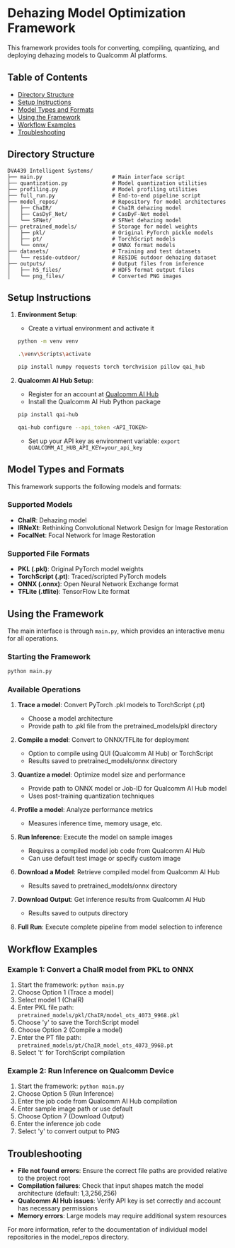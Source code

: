 # Dehazing Model Optimization Framework

This framework provides tools for converting, compiling, quantizing, and deploying dehazing models to Qualcomm AI platforms.

## Table of Contents
- [Directory Structure](#directory-structure)
- [Setup Instructions](#setup-instructions)
- [Model Types and Formats](#model-types-and-formats)
- [Using the Framework](#using-the-framework)
- [Workflow Examples](#workflow-examples)
- [Troubleshooting](#troubleshooting)

## Directory Structure

```
DVA439 Intelligent Systems/
├── main.py                      # Main interface script
├── quantization.py              # Model quantization utilities
├── profiling.py                 # Model profiling utilities
├── full_run.py                  # End-to-end pipeline script
├── model_repos/                 # Repository for model architectures
│   ├── ChaIR/                   # ChaIR dehazing model
│   ├── CasDyF_Net/              # CasDyF-Net model
│   └── SFNet/                   # SFNet dehazing model
├── pretrained_models/           # Storage for model weights
│   ├── pkl/                     # Original PyTorch pickle models
│   ├── pt/                      # TorchScript models
│   └── onnx/                    # ONNX format models
├── datasets/                    # Training and test datasets
│   └── reside-outdoor/          # RESIDE outdoor dehazing dataset
├── outputs/                     # Output files from inference
│   ├── h5_files/                # HDF5 format output files
│   └── png_files/               # Converted PNG images
```

## Setup Instructions

1. **Environment Setup**:
    - Create a virtual environment and activate it
    ```bash
    python -m venv venv 
    ```
    ```bash
    .\venv\Scripts\activate
    ```
   ```bash
   pip install numpy requests torch torchvision pillow qai_hub
   ```

2. **Qualcomm AI Hub Setup**:
   - Register for an account at [Qualcomm AI Hub](https://qai-hub.qualcomm.com/)
   - Install the Qualcomm AI Hub Python package

    ```bash
    pip install qai-hub
    ```
    ```bash
    qai-hub configure --api_token <API_TOKEN>
    ```

   - Set up your API key as environment variable: `export QUALCOMM_AI_HUB_API_KEY=your_api_key`

## Model Types and Formats

This framework supports the following models and formats:

### Supported Models
- **ChaIR**: Dehazing model
- **IRNeXt**: Rethinking Convolutional Network Design for Image Restoration
- **FocalNet**: Focal Network for Image Restoration

### Supported File Formats
- **PKL (.pkl)**: Original PyTorch model weights
- **TorchScript (.pt)**: Traced/scripted PyTorch models
- **ONNX (.onnx)**: Open Neural Network Exchange format
- **TFLite (.tflite)**: TensorFlow Lite format

## Using the Framework

The main interface is through `main.py`, which provides an interactive menu for all operations.

### Starting the Framework

```bash
python main.py
```

### Available Operations

1. **Trace a model**: Convert PyTorch .pkl models to TorchScript (.pt)
   - Choose a model architecture
   - Provide path to .pkl file from the pretrained_models/pkl directory

2. **Compile a model**: Convert to ONNX/TFLite for deployment
   - Option to compile using QUI (Qualcomm AI Hub) or TorchScript
   - Results saved to pretrained_models/onnx directory

3. **Quantize a model**: Optimize model size and performance
   - Provide path to ONNX model or Job-ID for Qualcomm AI Hub model
   - Uses post-training quantization techniques

4. **Profile a model**: Analyze performance metrics
   - Measures inference time, memory usage, etc.

5. **Run Inference**: Execute the model on sample images
   - Requires a compiled model job code from Qualcomm AI Hub
   - Can use default test image or specify custom image

6. **Download a Model**: Retrieve compiled model from Qualcomm AI Hub
   - Results saved to pretrained_models/onnx directory

7. **Download Output**: Get inference results from Qualcomm AI Hub
   - Results saved to outputs directory

8. **Full Run**: Execute complete pipeline from model selection to inference

## Workflow Examples

### Example 1: Convert a ChaIR model from PKL to ONNX

1. Start the framework: `python main.py`
2. Choose Option 1 (Trace a model)
3. Select model 1 (ChaIR)
4. Enter PKL file path: `pretrained_models/pkl/ChaIR/model_ots_4073_9968.pkl`
5. Choose 'y' to save the TorchScript model
6. Choose Option 2 (Compile a model)
7. Enter the PT file path: `pretrained_models/pt/ChaIR_model_ots_4073_9968.pt`
8. Select 't' for TorchScript compilation

### Example 2: Run Inference on Qualcomm Device

1. Start the framework: `python main.py`
2. Choose Option 5 (Run Inference)
3. Enter the job code from Qualcomm AI Hub compilation
4. Enter sample image path or use default
5. Choose Option 7 (Download Output)
6. Enter the inference job code
7. Select 'y' to convert output to PNG

## Troubleshooting

- **File not found errors**: Ensure the correct file paths are provided relative to the project root
- **Compilation failures**: Check that input shapes match the model architecture (default: 1,3,256,256)
- **Qualcomm AI Hub issues**: Verify API key is set correctly and account has necessary permissions
- **Memory errors**: Large models may require additional system resources

For more information, refer to the documentation of individual model repositories in the model_repos directory.

